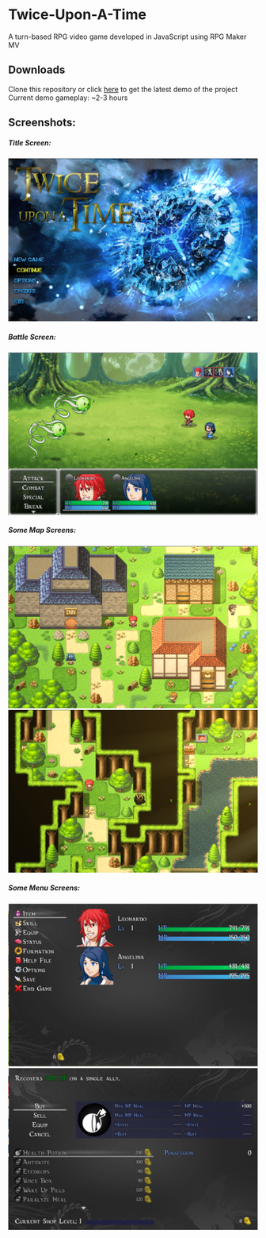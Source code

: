 # Twice-Upon-A-Time

A turn-based RPG video game developed in JavaScript using RPG Maker MV

## Downloads

Clone this repository or click [here][demo-dl-link] to get the latest demo of the project  
Current demo gameplay: ~2-3 hours

## Screenshots:

##### Title Screen:
![title screenshot][title] 

##### Battle Screen:
![battle screenshot][battle]

##### Some Map Screens:
![map1 screenshot][map1]   ![map2 screenshot][map2]

##### Some Menu Screens:
![menu screenshot][menu]   ![shop screenshot][shop]


[demo-dl-link]: https://www.dropbox.com/s/ltunwaqbjpbxyvb/Twice%20Upon%20A%20Time%20v0.1.1.rar?dl=1
[title]: https://github.com/Navash914/Twice-Upon-A-Time/raw/master/Screenshots/Screenshot_Title.png "Title"
[battle]: https://github.com/Navash914/Twice-Upon-A-Time/raw/master/Screenshots/Screenshot_Battle.png "Battle"
[map1]: https://github.com/Navash914/Twice-Upon-A-Time/raw/master/Screenshots/Screenshot_Map1.png "Map"
[map2]: https://github.com/Navash914/Twice-Upon-A-Time/raw/master/Screenshots/Screenshot_Map2.png "Map"
[menu]: https://github.com/Navash914/Twice-Upon-A-Time/raw/master/Screenshots/Screenshot_Menu1.png "Menu"
[shop]: https://github.com/Navash914/Twice-Upon-A-Time/raw/master/Screenshots/Screenshot_Shop.png "Menu"